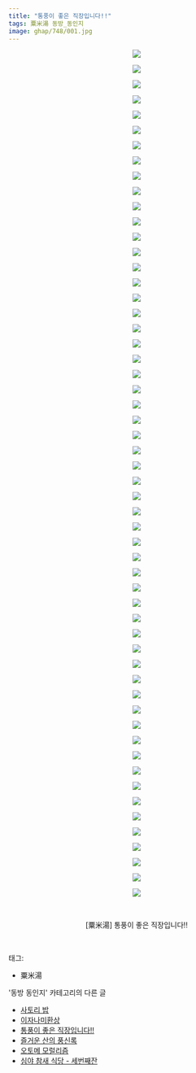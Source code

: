 ```yaml
---
title: "통풍이 좋은 직장입니다!!"
tags: 粟米湯 동방_동인지
image: ghap/748/001.jpg
---
```

<div class="article">
<p style="text-align: center; clear: none; float: none;"><img src="{{ site.nasurl }}/ghap/748/001.jpg"/></p>
<p style="text-align: center; clear: none; float: none;"><img src="{{ site.nasurl }}/ghap/748/002.jpg"/></p>
<p style="text-align: center; clear: none; float: none;"><img src="{{ site.nasurl }}/ghap/748/003.jpg"/></p>
<p style="text-align: center; clear: none; float: none;"><img src="{{ site.nasurl }}/ghap/748/004.jpg"/></p>
<p style="text-align: center; clear: none; float: none;"><img src="{{ site.nasurl }}/ghap/748/005.jpg"/></p>
<p style="text-align: center; clear: none; float: none;"><img src="{{ site.nasurl }}/ghap/748/006.jpg"/></p>
<p style="text-align: center; clear: none; float: none;"><img src="{{ site.nasurl }}/ghap/748/007.jpg"/></p>
<p style="text-align: center; clear: none; float: none;"><img src="{{ site.nasurl }}/ghap/748/008.jpg"/></p>
<p style="text-align: center; clear: none; float: none;"><img src="{{ site.nasurl }}/ghap/748/009.jpg"/></p>
<p style="text-align: center; clear: none; float: none;"><img src="{{ site.nasurl }}/ghap/748/010.jpg"/></p>
<p style="text-align: center; clear: none; float: none;"><img src="{{ site.nasurl }}/ghap/748/011.jpg"/></p>
<p style="text-align: center; clear: none; float: none;"><img src="{{ site.nasurl }}/ghap/748/012.jpg"/></p>
<p style="text-align: center; clear: none; float: none;"><img src="{{ site.nasurl }}/ghap/748/013.jpg"/></p>
<p style="text-align: center; clear: none; float: none;"><img src="{{ site.nasurl }}/ghap/748/014.jpg"/></p>
<p style="text-align: center; clear: none; float: none;"><img src="{{ site.nasurl }}/ghap/748/015.jpg"/></p>
<p style="text-align: center; clear: none; float: none;"><img src="{{ site.nasurl }}/ghap/748/016.jpg"/></p>
<p style="text-align: center; clear: none; float: none;"><img src="{{ site.nasurl }}/ghap/748/017.jpg"/></p>
<p style="text-align: center; clear: none; float: none;"><img src="{{ site.nasurl }}/ghap/748/018.jpg"/></p>
<p style="text-align: center; clear: none; float: none;"><img src="{{ site.nasurl }}/ghap/748/019.jpg"/></p>
<p style="text-align: center; clear: none; float: none;"><img src="{{ site.nasurl }}/ghap/748/020.jpg"/></p>
<p style="text-align: center; clear: none; float: none;"><img src="{{ site.nasurl }}/ghap/748/021.jpg"/></p>
<p style="text-align: center; clear: none; float: none;"><img src="{{ site.nasurl }}/ghap/748/022.jpg"/></p>
<p style="text-align: center; clear: none; float: none;"><img src="{{ site.nasurl }}/ghap/748/023.jpg"/></p>
<p style="text-align: center; clear: none; float: none;"><img src="{{ site.nasurl }}/ghap/748/024.jpg"/></p>
<p style="text-align: center; clear: none; float: none;"><img src="{{ site.nasurl }}/ghap/748/025.jpg"/></p>
<p style="text-align: center; clear: none; float: none;"><img src="{{ site.nasurl }}/ghap/748/026.jpg"/></p>
<p style="text-align: center; clear: none; float: none;"><img src="{{ site.nasurl }}/ghap/748/027.jpg"/></p>
<p style="text-align: center; clear: none; float: none;"><img src="{{ site.nasurl }}/ghap/748/028.jpg"/></p>
<p style="text-align: center; clear: none; float: none;"><img src="{{ site.nasurl }}/ghap/748/029.jpg"/></p>
<p style="text-align: center; clear: none; float: none;"><img src="{{ site.nasurl }}/ghap/748/030.jpg"/></p>
<p style="text-align: center; clear: none; float: none;"><img src="{{ site.nasurl }}/ghap/748/031.jpg"/></p>
<p style="text-align: center; clear: none; float: none;"><img src="{{ site.nasurl }}/ghap/748/032.jpg"/></p>
<p style="text-align: center; clear: none; float: none;"><img src="{{ site.nasurl }}/ghap/748/033.jpg"/></p>
<p style="text-align: center; clear: none; float: none;"><img src="{{ site.nasurl }}/ghap/748/034.jpg"/></p>
<p style="text-align: center; clear: none; float: none;"><img src="{{ site.nasurl }}/ghap/748/035.jpg"/></p>
<p style="text-align: center; clear: none; float: none;"><img src="{{ site.nasurl }}/ghap/748/036.jpg"/></p>
<p style="text-align: center; clear: none; float: none;"><img src="{{ site.nasurl }}/ghap/748/037.jpg"/></p>
<p style="text-align: center; clear: none; float: none;"><img src="{{ site.nasurl }}/ghap/748/038.jpg"/></p>
<p style="text-align: center; clear: none; float: none;"><img src="{{ site.nasurl }}/ghap/748/039.jpg"/></p>
<p style="text-align: center; clear: none; float: none;"><img src="{{ site.nasurl }}/ghap/748/040.jpg"/></p>
<p style="text-align: center; clear: none; float: none;"><img src="{{ site.nasurl }}/ghap/748/041.jpg"/></p>
<p style="text-align: center; clear: none; float: none;"><img src="{{ site.nasurl }}/ghap/748/042.jpg"/></p>
<p style="text-align: center; clear: none; float: none;"><img src="{{ site.nasurl }}/ghap/748/043.jpg"/></p>
<p style="text-align: center; clear: none; float: none;"><img src="{{ site.nasurl }}/ghap/748/044.jpg"/></p>
<p style="text-align: center; clear: none; float: none;"><img src="{{ site.nasurl }}/ghap/748/045.jpg"/></p>
<p style="text-align: center; clear: none; float: none;"><img src="{{ site.nasurl }}/ghap/748/046.jpg"/></p>
<p style="text-align: center; clear: none; float: none;"><img src="{{ site.nasurl }}/ghap/748/047.jpg"/></p>
<p style="text-align: center; clear: none; float: none;"><img src="{{ site.nasurl }}/ghap/748/048.jpg"/></p>
<p style="text-align: center; clear: none; float: none;"><img src="{{ site.nasurl }}/ghap/748/049.jpg"/></p>
<p style="text-align: center; clear: none; float: none;"><img src="{{ site.nasurl }}/ghap/748/050.jpg"/></p>
<p style="text-align: center; clear: none; float: none;"><img src="{{ site.nasurl }}/ghap/748/051.jpg"/></p>
<p style="text-align: center; clear: none; float: none;"><img src="{{ site.nasurl }}/ghap/748/052.jpg"/></p>
<p style="text-align: center; clear: none; float: none;"><img src="{{ site.nasurl }}/ghap/748/053.jpg"/></p>
<p style="text-align: center; clear: none; float: none;"><img src="{{ site.nasurl }}/ghap/748/054.jpg"/></p>
<p style="text-align: center; clear: none; float: none;"><img src="{{ site.nasurl }}/ghap/748/055.jpg"/></p>
<p style="text-align: center; clear: none; float: none;"><img src="{{ site.nasurl }}/ghap/748/056.jpg"/></p>
<p style="text-align: center; clear: none; float: none;"><br/></p>
<p style="text-align: center; clear: none; float: none;">[粟米湯] 통풍이 좋은 직장입니다!!</p>
<p><br/></p>
</div><div class="tagTrail">
<p>태그: </p>
<ul>
<li>粟米湯</li>
</ul>
</div><div class="another">
<p>'동방 동인지' 카테고리의 다른 글</p>
<ul>
<li><a href="/2016-07-08-ghap_750">사토리 밥</a></li>
<li><a href="/2016-07-08-ghap_749">이자나미환상</a></li>
<li><a href="/2016-07-08-ghap_748">통풍이 좋은 직장입니다!!</a></li>
<li><a href="/2016-07-08-ghap_747">즐거운 산의 풍신록</a></li>
<li><a href="/2016-07-08-ghap_746">오토메 모럴리즘</a></li>
<li><a href="/2016-07-08-ghap_745">심야 참새 식당 - 세번째잔</a></li>
</ul>
</div><div class="cb_module cb_fluid">
<div class="cb_wrt cb_profile">
</div><!-- commentList close -->
</div>